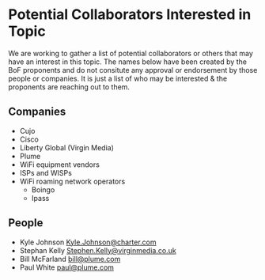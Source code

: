 # Potential Collaborators Interested in Topic
We are working to gather a list of potential collaborators or others that may have an interest in this topic. The names below have been created by the BoF proponents and do not consitute any approval or endorsement by those people or companies. It is just a list of who may be interested & the proponents are reaching out to them.

## Companies
- Cujo
- Cisco
- Liberty Global (Virgin Media)
- Plume
- WiFi equipment vendors
- ISPs and WISPs
- WiFi roaming network operators
  - Boingo
  - Ipass

## People
- Kyle Johnson <Kyle.Johnson@charter.com>
- Stephan Kelly <Stephen.Kelly@virginmedia.co.uk>
- Bill McFarland <bill@plume.com> 
- Paul White <paul@plume.com> 
